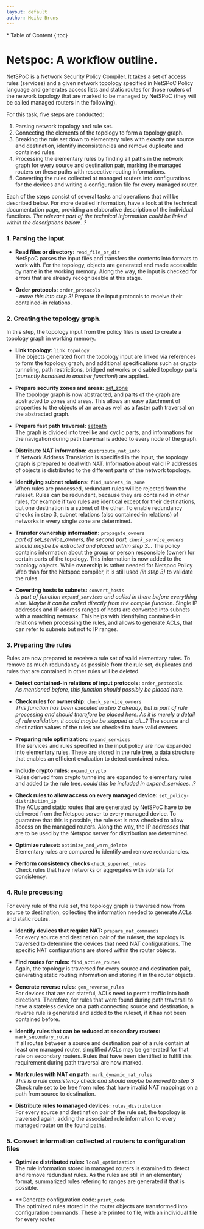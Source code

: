 ```yaml
---
layout: default
author: Meike Bruns
---
```



<div class="maruku_toc" markdown="1">
* Table of Content
{:toc}
</div>

# Netspoc: A workflow outline.

NetSPoC is a Network Security Policy Compiler. It takes a set of
access rules (services) and a given network topology specified in
NetSPoC Policy language and generates access lists and static routes
for those routers of the network topology that are marked to be
managed by NetSPoC (they will be called managed routers in the
following).

For this task, five steps are conducted:

1. Parsing network topology and rule set.
2. Connecting the elements of the topology to form a topology graph.
3. Breaking the rule set down to elementary rules with exactly one
   source and destination, identify inconsistencies and remove
   duplicate and contained rules.
4. Processing the elementary rules by finding all paths in the network 
   graph for every source and destination pair, marking the managed 
   routers on these paths with respective routing informations. 
5. Converting the rules collected at managed routers into configurations 
   for the devices and writing a configuration file for every managed router.

Each of the steps consist of several tasks and operations that will be
described below. For more detailed information, have a look at the
technical documentation page, providing an elaborative description of
the individual functions. *The relevant part of the technical
information could be linked within the descriptions below...?*

### 1. Parsing the input

* **Read files or directory:** `read_file_or_dir`  
    NetSpoC parses the input files and transfers the contents into formats
    to work with. For the topology, objects are generated and made
    accessible by name in the working memory. Along the way, the input
    is checked for errors that are already recognizeable at this
    stage.

* **Order protocols:** `order_protocols`   
    *- move this into step 3!* Prepare the input protocols to receive
    their contained-in relations.

### 2. Creating the topology graph.

In this step, the topology input from the policy files is used to
create a topology graph in working memory.

* **Link topology:** `link_topology`    
    The objects generated from the topology input are linked via
    references to form the topology graph, and additional
    specifications such as crypto tunneling, path restrictions,
    bridged networks or disabled topology parts (*currently handeled
    in another function!*) are applied.

* **Prepare security zones and areas:**
    [set_zone](/Netspoc/technical.html#prepare_zones)  
    The topology graph is now abstracted, and parts of the graph are
    abstracted to zones and areas. This allows an easy attachment of
    properties to the objects of an area as well as a faster path
    traversal on the abstracted graph.

* **Prepare fast path traversal:**
    [setpath](/Netspoc/technical.html#prepare_traversal)  
    The graph is divided into treelike and cyclic parts, and informations
    for the navigation during path traversal is added to every node of
    the graph.

* **Distribute NAT information:** `distribute_nat_info`  
    If Network Address Translation is specified in the input, the topology
    graph is prepared to deal with NAT. Information about valid IP
    addresses of objects is distributed to the different parts of the
    network topology.

* **Identifying subnet relations:** `find_subnets_in_zone`  
    When rules are processed, redundant rules will be rejected
    from the ruleset. Rules can be redundant, because they are
    contained in other rules, for example if two rules are identical
    except for their destinations, but one destination is a subnet of
    the other. To enable redundancy checks in step 3, subnet
    relations (also contained-in relations) of networks in every
    single zone are determined.

* **Transfer ownership information:** `propagate_owners`    
  *part of set_service_owners, the second part, `check_service_owners`
  should maybe be extracted and placed within step 3...* The policy
  contains information about the group or person responsible (owner)
  for certain parts of the topology. This information is now added to
  the topology objects. While ownership is rather needed for Netspoc
  Policy Web than for the Netspoc compiler, it is still used *(in step
  3)* to validate the rules.

* **Coverting hosts to subnets:** `convert_hosts`  
    *is part of function `expand_services` and called in there before
    everything else. Maybe it can be called directly from the
    compile function.* Single IP addresses and IP address ranges of
    hosts are converted into subnets with a matching netmask. This
    helps with identifying contained-in relations when processing the
    rules, and allows to generate ACLs, that can refer to subnets but
    not to IP ranges.

### 3. Preparing the rules

Rules are now prepared to receive a rule set of valid elementary
rules. To remove as much redundancy as possible from the rule set,
duplicates and rules that are contained in other rules will be
deleted.

* **Detect contained-in relations of input protocols:** `order_protocols`     
  *As mentioned before, this function should possibly be placed here.*

* **Check rules for ownership:** `check_service_owners`    
    *This function has been executed in step 2 already, but is part of
    rule processing and should therefore be placed here. As it is
    merely a detail of rule validation, it could maybe be skipped
    at all...?* The source and destination values of the rules are
    checked to have valid owners.

* **Preparing rule optimization:** `expand_services`  
    The services and rules specified in the input policy are now
    expanded into elementary rules. These are stored in the rule tree,
    a data structure that enables an efficient evaluation to detect
    contained rules.

* **Include crypto rules:** `expand_crypto`    
    Rules derived from crypto tunneling are expanded to elementary
    rules and added to the rule tree. *could this be included in
    expand_services...?*

* **Check rules to allow access on every managed device:**
    `set_policy-distribution_ip`    
    The ACLs and static routes that are generated by NetSPoC have to
    be delivered from the Netspoc server to every managed device. To
    guarantee that this is possible, the rule set is now checked to
    allow access on the managed routers. Along the way, the IP
    addresses that are to be used by the Netspoc server for
    distribution are determined.

* **Optimize ruleset:** `optimize_and_warn_delete`    
    Elementary rules are compared to identify and remove redundancies.

* **Perform consistency checks** `check_supernet_rules`   
    Check rules that have networks or aggregates with subnets for
    consistency.

### 4. Rule processing

For every rule of the rule set, the topology graph is traversed now
from source to destination, collecting the information needed to
generate ACLs and static routes.

* **Identify devices that require NAT:** `prepare_nat_commands`    
    For every source and destination pair of the ruleset, the topology
    is traversed to determine the devices that need NAT
    configurations. The specific NAT configurations are stored within
    the router objects.

* **Find routes for rules:** `find_active_routes`  
    Again, the topology is traversed for every source and destination
    pair, generating static routing information and storing it in the
    router objects.

* **Generate reverse rules:** `gen_reverse_rules`    
    For devices that are not stateful, ACLs need to permit traffic
    into both directions. Therefore, for rules that were found during
    path traversal to have a stateless device on a path connecting
    source and destination, a reverse rule is generated and added to
    the ruleset, if it has not been contained before.

* **Identify rules that can be reduced at secondary routers:**
    `mark_secondary_rules`  
    If all routes between a source and destination pair of a rule
    contain at least one managed router, simplified ACLs may be
    generated for that rule on secondary routers. Rules that have been
    identified to fulfill this requirement during path traversal are
    now marked. 

* **Mark rules with NAT on path:** `mark_dynamic_nat_rules`     
    *This is a rule consistency check and should maybe be moved to
     step 3* Check rule set to be free from rules that have invalid
     NAT mappings on a path from source to destination.

* **Distribute rules to managed devices:** `rules_distribution`  
    For every source and destination pair of the rule set, the
    topology is traversed again, adding the associated rule
    information to every managed router on the found paths.

### 5. Convert information collected at routers to configuration files

* **Optimize distributed rules:** `local_optimization`    
    The rule information stored in managed routers is examined to
    detect and remove redundant rules. As the rules are still in an
    elementary format, summarized rules refering to ranges are
    generated if that is possible.

* **Generate configuration code: `print_code`   
    The optimized rules stored in the router objects are transformed
    into configuration commands. These are printed to file, with an
    individual file for every router.

